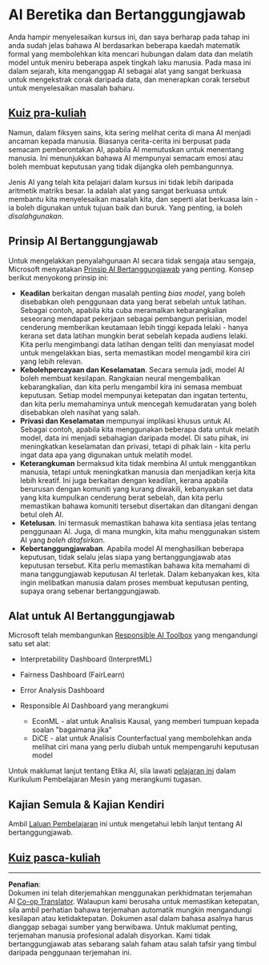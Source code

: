 <!--
CO_OP_TRANSLATOR_METADATA:
{
  "original_hash": "437c988596e751072e41a5aad3fcc5d9",
  "translation_date": "2025-08-29T11:53:14+00:00",
  "source_file": "lessons/7-Ethics/README.md",
  "language_code": "ms"
}
-->
# AI Beretika dan Bertanggungjawab

Anda hampir menyelesaikan kursus ini, dan saya berharap pada tahap ini anda sudah jelas bahawa AI berdasarkan beberapa kaedah matematik formal yang membolehkan kita mencari hubungan dalam data dan melatih model untuk meniru beberapa aspek tingkah laku manusia. Pada masa ini dalam sejarah, kita menganggap AI sebagai alat yang sangat berkuasa untuk mengekstrak corak daripada data, dan menerapkan corak tersebut untuk menyelesaikan masalah baharu.

## [Kuiz pra-kuliah](https://white-water-09ec41f0f.azurestaticapps.net/quiz/5/)

Namun, dalam fiksyen sains, kita sering melihat cerita di mana AI menjadi ancaman kepada manusia. Biasanya cerita-cerita ini berpusat pada semacam pemberontakan AI, apabila AI memutuskan untuk menentang manusia. Ini menunjukkan bahawa AI mempunyai semacam emosi atau boleh membuat keputusan yang tidak dijangka oleh pembangunnya.

Jenis AI yang telah kita pelajari dalam kursus ini tidak lebih daripada aritmetik matriks besar. Ia adalah alat yang sangat berkuasa untuk membantu kita menyelesaikan masalah kita, dan seperti alat berkuasa lain - ia boleh digunakan untuk tujuan baik dan buruk. Yang penting, ia boleh *disalahgunakan*.

## Prinsip AI Bertanggungjawab

Untuk mengelakkan penyalahgunaan AI secara tidak sengaja atau sengaja, Microsoft menyatakan [Prinsip AI Bertanggungjawab](https://www.microsoft.com/ai/responsible-ai?WT.mc_id=academic-77998-cacaste) yang penting. Konsep berikut menyokong prinsip ini:

* **Keadilan** berkaitan dengan masalah penting *bias model*, yang boleh disebabkan oleh penggunaan data yang berat sebelah untuk latihan. Sebagai contoh, apabila kita cuba meramalkan kebarangkalian seseorang mendapat pekerjaan sebagai pembangun perisian, model cenderung memberikan keutamaan lebih tinggi kepada lelaki - hanya kerana set data latihan mungkin berat sebelah kepada audiens lelaki. Kita perlu mengimbangi data latihan dengan teliti dan menyiasat model untuk mengelakkan bias, serta memastikan model mengambil kira ciri yang lebih relevan.
* **Kebolehpercayaan dan Keselamatan**. Secara semula jadi, model AI boleh membuat kesilapan. Rangkaian neural mengembalikan kebarangkalian, dan kita perlu mengambil kira ini semasa membuat keputusan. Setiap model mempunyai ketepatan dan ingatan tertentu, dan kita perlu memahaminya untuk mencegah kemudaratan yang boleh disebabkan oleh nasihat yang salah.
* **Privasi dan Keselamatan** mempunyai implikasi khusus untuk AI. Sebagai contoh, apabila kita menggunakan beberapa data untuk melatih model, data ini menjadi sebahagian daripada model. Di satu pihak, ini meningkatkan keselamatan dan privasi, tetapi di pihak lain - kita perlu ingat data apa yang digunakan untuk melatih model.
* **Keterangkuman** bermaksud kita tidak membina AI untuk menggantikan manusia, tetapi untuk meningkatkan manusia dan menjadikan kerja kita lebih kreatif. Ini juga berkaitan dengan keadilan, kerana apabila berurusan dengan komuniti yang kurang diwakili, kebanyakan set data yang kita kumpulkan cenderung berat sebelah, dan kita perlu memastikan bahawa komuniti tersebut disertakan dan ditangani dengan betul oleh AI.
* **Ketelusan**. Ini termasuk memastikan bahawa kita sentiasa jelas tentang penggunaan AI. Juga, di mana mungkin, kita mahu menggunakan sistem AI yang *boleh ditafsirkan*.
* **Kebertanggungjawaban**. Apabila model AI menghasilkan beberapa keputusan, tidak selalu jelas siapa yang bertanggungjawab atas keputusan tersebut. Kita perlu memastikan bahawa kita memahami di mana tanggungjawab keputusan AI terletak. Dalam kebanyakan kes, kita ingin melibatkan manusia dalam proses membuat keputusan penting, supaya orang sebenar bertanggungjawab.

## Alat untuk AI Bertanggungjawab

Microsoft telah membangunkan [Responsible AI Toolbox](https://github.com/microsoft/responsible-ai-toolbox) yang mengandungi satu set alat:

* Interpretability Dashboard (InterpretML)
* Fairness Dashboard (FairLearn)
* Error Analysis Dashboard
* Responsible AI Dashboard yang merangkumi

   - EconML - alat untuk Analisis Kausal, yang memberi tumpuan kepada soalan "bagaimana jika"
   - DiCE - alat untuk Analisis Counterfactual yang membolehkan anda melihat ciri mana yang perlu diubah untuk mempengaruhi keputusan model

Untuk maklumat lanjut tentang Etika AI, sila lawati [pelajaran ini](https://github.com/microsoft/ML-For-Beginners/tree/main/1-Introduction/3-fairness?WT.mc_id=academic-77998-cacaste) dalam Kurikulum Pembelajaran Mesin yang merangkumi tugasan.

## Kajian Semula & Kajian Kendiri

Ambil [Laluan Pembelajaran](https://docs.microsoft.com/learn/modules/responsible-ai-principles/?WT.mc_id=academic-77998-cacaste) ini untuk mengetahui lebih lanjut tentang AI bertanggungjawab.

## [Kuiz pasca-kuliah](https://white-water-09ec41f0f.azurestaticapps.net/quiz/6/)

---

**Penafian**:  
Dokumen ini telah diterjemahkan menggunakan perkhidmatan terjemahan AI [Co-op Translator](https://github.com/Azure/co-op-translator). Walaupun kami berusaha untuk memastikan ketepatan, sila ambil perhatian bahawa terjemahan automatik mungkin mengandungi kesilapan atau ketidaktepatan. Dokumen asal dalam bahasa asalnya harus dianggap sebagai sumber yang berwibawa. Untuk maklumat penting, terjemahan manusia profesional adalah disyorkan. Kami tidak bertanggungjawab atas sebarang salah faham atau salah tafsir yang timbul daripada penggunaan terjemahan ini.